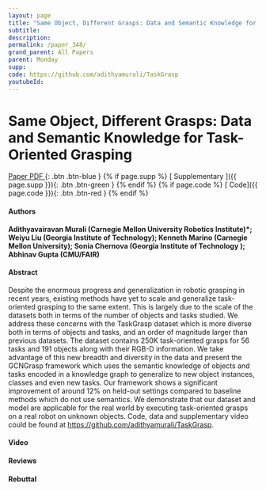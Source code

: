 ```yaml
---
layout: page
title: "Same Object, Different Grasps: Data and Semantic Knowledge for Task-Oriented Grasping"
subtitle: 
description:
permalink: /paper_348/
grand_parent: All Papers
parent: Monday
supp: 
code: https://github.com/adithyamurali/TaskGrasp
youtubeId: 
---
```


# Same Object, Different Grasps: Data and Semantic Knowledge for Task-Oriented Grasping

[<i class="fa fa-file-text-o" aria-hidden="true"></i> Paper PDF ](https://drive.google.com/file/d/1XsG_zlvTPY878TNVLBn2iR1EOhse4SmV/view){: .btn .btn-blue } {% if page.supp %} [<i class="fa fa-file-text-o" aria-hidden="true"></i> Supplementary ]({{ page.supp }}){: .btn .btn-green } {% endif %} {% if page.code %} [<i class="fa fa-github" aria-hidden="true"></i> Code]({{ page.code }}){: .btn .btn-red }
{% endif %}

#### Authors
**Adithyavairavan Murali (Carnegie Mellon University Robotics Institute)*; Weiyu Liu (Georgia Institute of Technology); Kenneth Marino (Carnegie Mellon University); Sonia Chernova (Georgia Institute of Technology	); Abhinav Gupta (CMU/FAIR)**

#### Abstract
Despite the enormous progress and generalization in robotic grasping in recent years, existing methods have yet to scale and generalize task-oriented grasping to the same extent. This is largely due to the scale of the datasets both in terms of the number of objects and tasks studied. We address these concerns with the TaskGrasp dataset which is more diverse both in terms of objects and tasks, and an order of magnitude larger than previous datasets. The dataset contains 250K task-oriented grasps for 56 tasks and 191 objects along with their RGB-D information. We take advantage of this new breadth and diversity in the data and present the GCNGrasp framework which uses the semantic knowledge of objects and tasks encoded in a knowledge graph to generalize to new object instances, classes and even new tasks. Our framework shows a significant improvement of around 12% on held-out settings compared to baseline methods which do not use semantics. We demonstrate that our dataset and model are applicable for the real world by executing task-oriented grasps on a real robot on unknown objects. Code, data and supplementary video could be found at <a href="https://github.com/adithyamurali/TaskGrasp" target="_blank">https://github.com/adithyamurali/TaskGrasp</a>.

#### Video 

#### Reviews

#### Rebuttal
